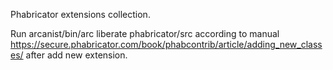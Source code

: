 Phabricator extensions collection.

Run arcanist/bin/arc liberate phabricator/src according to manual https://secure.phabricator.com/book/phabcontrib/article/adding_new_classes/ after add new extension.